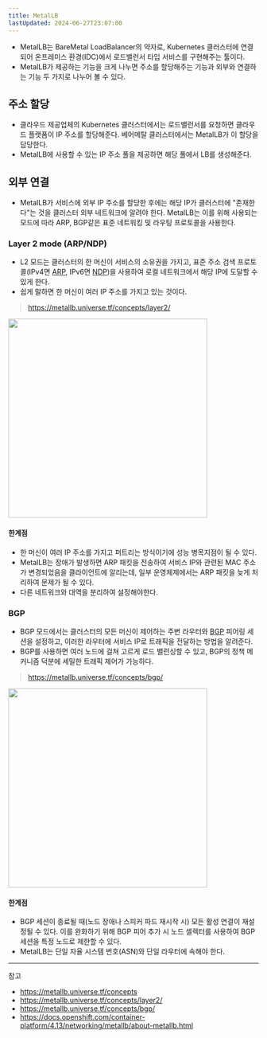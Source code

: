 ```yaml
---
title: MetalLB
lastUpdated: 2024-06-27T23:07:00
---
```


- MetalLB는 BareMetal LoadBalancer의 약자로, Kubernetes 클러스터에 연결되어 온프레미스 환경(IDC)에서 로드밸런서 타입 서비스를 구현해주는 툴이다.
- MetalLB가 제공하는 기능을 크게 나누면 주소를 할당해주는 기능과 외부와 연결하는 기능 두 가지로 나누어 볼 수 있다.

## 주소 할당

- 클라우드 제공업체의 Kubernetes 클러스터에서는 로드밸런서를 요청하면 클라우드 플랫폼이 IP 주소를 할당해준다. 베어메탈 클러스터에서는 MetalLB가 이 할당을 담당한다.
- MetalLB에 사용할 수 있는 IP 주소 풀을 제공하면 해당 풀에서 LB를 생성해준다.

## 외부 연결

- MetalLB가 서비스에 외부 IP 주소를 할당한 후에는 해당 IP가 클러스터에 "존재한다"는 것을 클러스터 외부 네트워크에 알려야 한다. MetalLB는 이를 위해 사용되는 모드에 따라 ARP, BGP같은 표준 네트워킹 및 라우팅 프로토콜을 사용한다.

### Layer 2 mode (ARP/NDP)

- L2 모드는 클러스터의 한 머신이 서비스의 소유권을 가지고, 표준 주소 검색 프로토콜(IPv4면 [ARP](https://en.wikipedia.org/wiki/Address_Resolution_Protocol), IPv6면 [NDP](https://en.wikipedia.org/wiki/Neighbor_Discovery_Protocol))을 사용하여 로컬 네트워크에서 해당 IP에 도달할 수 있게 한다. 
- 쉽게 말하면 한 머신이 여러 IP 주소를 가지고 있는 것이다.

> https://metallb.universe.tf/concepts/layer2/

<img src="https://github.com/rlaisqls/TIL/assets/81006587/bd580874-cfeb-43e7-b91d-1f1e5ce6d3b1" style="height: 400px">

#### 한계점

- 한 머신이 여러 IP 주소를 가지고 퍼트리는 방식이기에 성능 병목지점이 될 수 있다.
- MetalLB는 장애가 발생하면 ARP 패킷을 전송하여 서비스 IP와 관련된 MAC 주소가 변경되었음을 클라이언트에 알리는데, 일부 운영체제에서는 ARP 패킷을 늦게 처리하여 문제가 될 수 있다.
- 다른 네트워크와 대역을 분리하여 설정해야한다.

### BGP
- BGP 모드에서는 클러스터의 모든 머신이 제어하는 주변 라우터와 [BGP](https://en.wikipedia.org/wiki/Border_Gateway_Protocol) 피어링 세션을 설정하고, 이러한 라우터에 서비스 IP로 트래픽을 전달하는 방법을 알려준다.
- BGP를 사용하면 여러 노드에 걸쳐 고르게 로드 밸런싱할 수 있고, BGP의 정책 메커니즘 덕분에 세밀한 트래픽 제어가 가능하다.

> https://metallb.universe.tf/concepts/bgp/

<img src="https://github.com/rlaisqls/TIL/assets/81006587/1fcd20ee-19ea-42f5-8355-a983e8f92e01" style="height: 400px">

#### 한계점

- BGP 세션이 종료될 때(노드 장애나 스피커 파드 재시작 시) 모든 활성 연결이 재설정될 수 있다. 이를 완화하기 위해 BGP 피어 추가 시 노드 셀렉터를 사용하여 BGP 세션을 특정 노드로 제한할 수 있다.
- MetalLB는 단일 자율 시스템 번호(ASN)와 단일 라우터에 속해야 한다.

---
참고
- https://metallb.universe.tf/concepts
- https://metallb.universe.tf/concepts/layer2/
- https://metallb.universe.tf/concepts/bgp/
- https://docs.openshift.com/container-platform/4.13/networking/metallb/about-metallb.html
